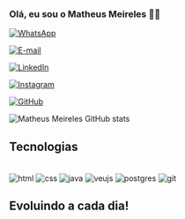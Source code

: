 ### Olá, eu sou o Matheus Meireles 👋🏻

[![WhatsApp](https://img.shields.io/badge/WhatsApp-25D366?style=for-the-badge&logo=whatsapp&logoColor=white
)](https://api.whatsapp.com/send?phone=5562993958447&text=sua%20mensagem)

[![E-mail](https://img.shields.io/badge/Gmail-D14836?style=for-the-badge&logo=gmail&logoColor=white)](mailto:matheus.meireles910@gmail.com)

[![LinkedIn](https://img.shields.io/badge/LinkedIn-0077B5?style=for-the-badge&logo=linkedin&logoColor=white)](https://acesse.one/LinkedInMatheus)

[![Instagram](https://img.shields.io/badge/Instagram-E4405F?style=for-the-badge&logo=instagram&logoColor=white)](https://instagram.com/matheus_.meireles?igshid=ZDdkNTZiNTM=)

[![GitHub](https://img.shields.io/badge/GitHub-100000?style=for-the-badge&logo=github&logoColor=white)](https://github.com/MATHEUSMEIR)


![Matheus Meireles GitHub stats](https://github-readme-stats.vercel.app/api?username=MATHEUSMEIR&show_icons=true&bg_color=00000000)

## Tecnologias

<div style="display: inline_block"></br>
    <img align="center" alt="html" src="https://img.shields.io/badge/HTML-239120?style=for-the-badge&logo=html5&logoColor=white">
    <img align="center" alt="css" src="https://img.shields.io/badge/CSS-239120?&style=for-the-badge&logo=css3&logoColor=white">
    <img align="center" alt="java" src="https://img.shields.io/badge/Java-ED8B00?style=for-the-badge&logo=openjdk&logoColor=white">
    <img align="center" alt="veujs" src="https://img.shields.io/badge/Vue.js-35495E?style=for-the-badge&logo=vue.js&logoColor=4FC08D">
    <img align="center" alt="postgres" src="https://img.shields.io/badge/PostgreSQL-316192?style=for-the-badge&logo=postgresql&logoColor=white">
    <img align="center" alt="git" src="https://img.shields.io/badge/GIT-E44C30?style=for-the-badge&logo=git&logoColor=white">
</div>

## Evoluindo a cada dia!

